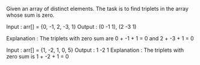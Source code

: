 Given an array of distinct elements. The task is to find triplets in the array whose sum is zero.


Input : arr[] = {0, -1, 2, -3, 1}
Output : (0 -1 1), (2 -3 1)

Explanation : The triplets with zero sum are
0 + -1 + 1 = 0 and 2 + -3 + 1 = 0

Input : arr[] = {1, -2, 1, 0, 5}
Output : 1 -2  1
Explanation : The triplets with zero sum is
1 + -2 + 1 = 0
